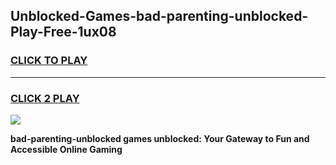 
## Unblocked-Games-bad-parenting-unblocked-Play-Free-1ux08
<h3>
<a href="https://premium76.site?title=bad-parenting-unblocked&ref=18A1">CLICK TO PLAY</a></h3>
<hr>

<h3>
<a href="https://premium76.site?title=bad-parenting-unblocked&ref=18A1">CLICK 2 PLAY</a>
  
</h3>

<a href="https://premium76.site?title=bad-parenting-unblocked&ref=18A1"><img src="https://clearcache.store/games.png"></a>


**bad-parenting-unblocked games unblocked: Your Gateway to Fun and Accessible Online Gaming**
